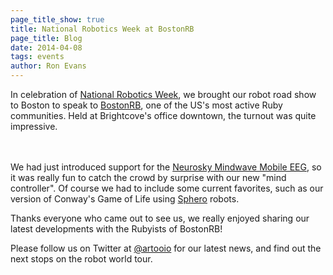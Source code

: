 ```yaml
---
page_title_show: true
title: National Robotics Week at BostonRB
page_title: Blog
date: 2014-04-08
tags: events
author: Ron Evans
---
```


In celebration of [National Robotics Week](http://nationalroboticsweek.org), we brought our robot road show to Boston to speak to [BostonRB](http://bostonrb.org/), one of the US's most active Ruby communities. Held at Brightcove's office downtown, the turnout was quite impressive.

<img src="/images/blog/2014-04-08/bostonrb.jpg" alt="" style="margin: 10px 0;">

We had just introduced support for the [Neurosky Mindwave Mobile EEG](http://store.neurosky.com/products/mindwave-mobile), so it was really fun to catch the crowd by surprise with our new "mind controller". Of course we had to include some current favorites, such as our version of Conway's Game of Life using [Sphero](hhttp://www.gosphero.com) robots.

Thanks everyone who came out to see us, we really enjoyed sharing our latest developments with the Rubyists of BostonRB!

Please follow us on Twitter at [@artooio](http://twitter.com/artooio) for our latest news, and find out the next stops on the robot world tour.
